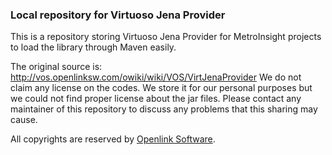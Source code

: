 ### Local repository for Virtuoso Jena Provider

This is a repository storing Virtuoso Jena Provider for MetroInsight projects to load the library through Maven easily.

The original source is: http://vos.openlinksw.com/owiki/wiki/VOS/VirtJenaProvider
We do not claim any license on the codes. We store it for our personal purposes but we could not find proper license about the jar files. Please contact any maintainer of this repository to discuss any problems that this sharing may cause.

All copyrights are reserved by [Openlink Software](https://www.openlinksw.com/).
